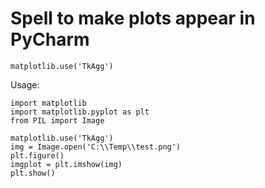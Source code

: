 # Spell to make plots appear in PyCharm

```matplotlib.use('TkAgg')```

Usage:

```
import matplotlib
import matplotlib.pyplot as plt
from PIL import Image

matplotlib.use('TkAgg')
img = Image.open('C:\\Temp\\test.png')
plt.figure()
imgplot = plt.imshow(img)
plt.show()
```
